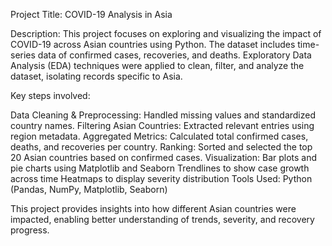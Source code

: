 Project Title: COVID-19 Analysis in Asia

Description:
This project focuses on exploring and visualizing the impact of COVID-19 across Asian countries using Python. The dataset includes time-series data of confirmed cases, recoveries, and deaths. Exploratory Data Analysis (EDA) techniques were applied to clean, filter, and analyze the dataset, isolating records specific to Asia.

Key steps involved:

Data Cleaning & Preprocessing: Handled missing values and standardized country names.
Filtering Asian Countries: Extracted relevant entries using region metadata.
Aggregated Metrics: Calculated total confirmed cases, deaths, and recoveries per country.
Ranking: Sorted and selected the top 20 Asian countries based on confirmed cases.
Visualization:
Bar plots and pie charts using Matplotlib and Seaborn
Trendlines to show case growth across time
Heatmaps to display severity distribution
Tools Used: Python (Pandas, NumPy, Matplotlib, Seaborn)

This project provides insights into how different Asian countries were impacted, enabling better understanding of trends, severity, and recovery progress.
